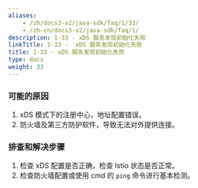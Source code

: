 ```yaml
---
aliases:
    - /zh/docs3-v2/java-sdk/faq/1/33/
    - /zh-cn/docs3-v2/java-sdk/faq/1/
description: 1-33 - xDS 服务发现初始化失败
linkTitle: 1-33 -  xDS 服务发现初始化失败
title: 1-33 - xDS 服务发现初始化失败
type: docs
weight: 33
---
```






### 可能的原因

1. xDS 模式下的注册中心，地址配置错误。
2. 防火墙及第三方防护软件，导致无法对外提供连接。

### 排查和解决步骤

1. 检查 xDS 配置是否正确，检查 Istio 状态是否正常。
2. 检查防火墙配置或使用 cmd 的 `ping` 命令进行基本检测。